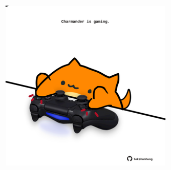 <!-- built at 28/03/2024, 10:00:45 UTC -->
<p align="center">
  <img width="500" height="500" src="./ReadmeImage.svg">
</p>
